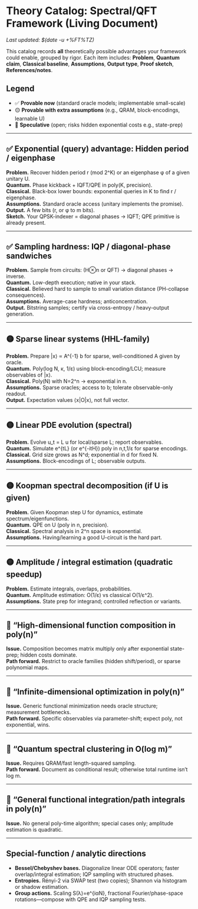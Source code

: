 # Theory Catalog: Spectral/QFT Framework (Living Document)
_Last updated: $(date -u +%FT%TZ)_

This catalog records **all** theoretically possible advantages your framework could enable, grouped by rigor. Each item includes: **Problem**, **Quantum claim**, **Classical baseline**, **Assumptions**, **Output type**, **Proof sketch**, **References/notes**.

## Legend
- ✅ **Provable now** (standard oracle models; implementable small-scale)
- 🟡 **Provable with extra assumptions** (e.g., QRAM, block-encodings, learnable U)
- 🔴 **Speculative** (open; risks hidden exponential costs e.g., state-prep)

---

## ✅ Exponential (query) advantage: Hidden period / eigenphase
**Problem.** Recover hidden period r (mod 2^K) or an eigenphase φ of a given unitary U.  
**Quantum.** Phase kickback + IQFT/QPE in poly(K, precision).  
**Classical.** Black-box lower bounds: exponential queries in K to find r / eigenphase.  
**Assumptions.** Standard oracle access (unitary implements the promise).  
**Output.** A few bits (r, or φ to m bits).  
**Sketch.** Your QPSK-indexer = diagonal phases → IQFT; QPE primitive is already present.

---

## ✅ Sampling hardness: IQP / diagonal-phase sandwiches
**Problem.** Sample from circuits: (H⊗n or QFT) → diagonal phases → inverse.  
**Quantum.** Low-depth execution; native in your stack.  
**Classical.** Believed hard to sample to small variation distance (PH-collapse consequences).  
**Assumptions.** Average-case hardness; anticoncentration.  
**Output.** Bitstring samples; certify via cross-entropy / heavy-output generation.

---

## 🟡 Sparse linear systems (HHL-family)
**Problem.** Prepare |x⟩ ∝ A^{-1} b for sparse, well-conditioned A given by oracle.  
**Quantum.** Poly(log N, κ, 1/ε) using block-encoding/LCU; measure observables of |x⟩.  
**Classical.** Poly(N) with N=2^n → exponential in n.  
**Assumptions.** Sparse oracles; access to b; tolerate observable-only readout.  
**Output.** Expectation values ⟨x|O|x⟩, not full vector.

---

## 🟡 Linear PDE evolution (spectral)
**Problem.** Evolve u_t = L u for local/sparse L; report observables.  
**Quantum.** Simulate e^{tL} (or e^{-itH}) poly in n,t,1/ε for sparse encodings.  
**Classical.** Grid size grows as N^d; exponential in d for fixed N.  
**Assumptions.** Block-encodings of L; observable outputs.

---

## 🟡 Koopman spectral decomposition (if U is given)
**Problem.** Given Koopman step U for dynamics, estimate spectrum/eigenfunctions.  
**Quantum.** QPE on U (poly in n, precision).  
**Classical.** Spectral analysis in 2^n space is exponential.  
**Assumptions.** Having/learning a good U-circuit is the hard part.

---

## 🟡 Amplitude / integral estimation (quadratic speedup)
**Problem.** Estimate integrals, overlaps, probabilities.  
**Quantum.** Amplitude estimation: O(1/ε) vs classical O(1/ε^2).  
**Assumptions.** State prep for integrand; controlled reflection or variants.

---

## 🔴 “High-dimensional function composition in poly(n)”
**Issue.** Composition becomes matrix multiply only after exponential state-prep; hidden costs dominate.  
**Path forward.** Restrict to oracle families (hidden shift/period), or sparse polynomial maps.

---

## 🔴 “Infinite-dimensional optimization in poly(n)”
**Issue.** Generic functional minimization needs oracle structure; measurement bottlenecks.  
**Path forward.** Specific observables via parameter-shift; expect poly, not exponential, wins.

---

## 🔴 “Quantum spectral clustering in O(log m)”
**Issue.** Requires QRAM/fast length-squared sampling.  
**Path forward.** Document as conditional result; otherwise total runtime isn’t log m.

---

## 🔴 “General functional integration/path integrals in poly(n)”
**Issue.** No general poly-time algorithm; special cases only; amplitude estimation is quadratic.

---

## Special-function / analytic directions
- **Bessel/Chebyshev bases.** Diagonalize linear ODE operators; faster overlap/integral estimation; IQP sampling with structured phases.  
- **Entropies.** Rényi-2 via SWAP test (two copies); Shannon via histogram or shadow estimation.  
- **Group actions.** Scaling S(λ)=e^{iαN}, fractional Fourier/phase-space rotations—compose with QPE and IQP sampling tests.

